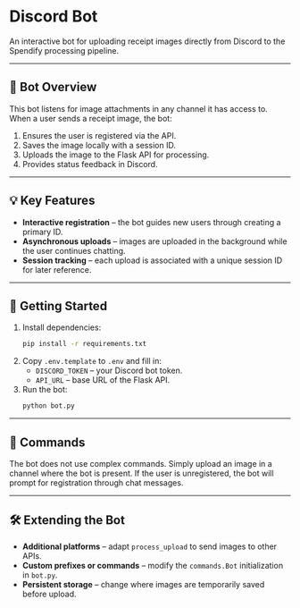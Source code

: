 # Discord Bot

An interactive bot for uploading receipt images directly from Discord to the Spendify processing pipeline.

---

## 🤖 Bot Overview

This bot listens for image attachments in any channel it has access to. When a user sends a receipt image, the bot:

1. Ensures the user is registered via the API.
2. Saves the image locally with a session ID.
3. Uploads the image to the Flask API for processing.
4. Provides status feedback in Discord.

---

## 💡 Key Features

* **Interactive registration** – the bot guides new users through creating a primary ID.
* **Asynchronous uploads** – images are uploaded in the background while the user continues chatting.
* **Session tracking** – each upload is associated with a unique session ID for later reference.

---

## 🚀 Getting Started

1. Install dependencies:
   ```bash
   pip install -r requirements.txt
   ```
2. Copy `.env.template` to `.env` and fill in:
   - `DISCORD_TOKEN` – your Discord bot token.
   - `API_URL` – base URL of the Flask API.
3. Run the bot:
   ```bash
   python bot.py
   ```

---

## 📝 Commands

The bot does not use complex commands. Simply upload an image in a channel where the bot is present. If the user is unregistered, the bot will prompt for registration through chat messages.

---

## 🛠️ Extending the Bot

* **Additional platforms** – adapt `process_upload` to send images to other APIs.
* **Custom prefixes or commands** – modify the `commands.Bot` initialization in `bot.py`.
* **Persistent storage** – change where images are temporarily saved before upload.

